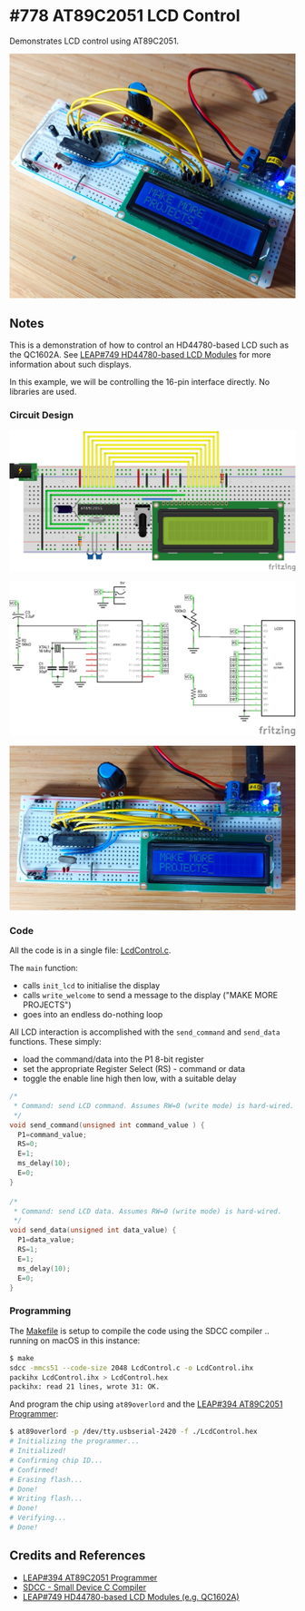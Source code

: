 # #778 AT89C2051 LCD Control

Demonstrates LCD control using AT89C2051.

![Build](./assets/LcdControl_build.jpg?raw=true)

## Notes

This is a demonstration of how to control an HD44780-based LCD such as the QC1602A.
See [LEAP#749 HD44780-based LCD Modules](../../../Electronics101/HD44780/) for more information about such displays.

In this example, we will be controlling the 16-pin interface directly. No libraries are used.

### Circuit Design

![bb](./assets/LcdControl_bb.jpg?raw=true)

![schematic](./assets/LcdControl_schematic.jpg?raw=true)

![bb_build](./assets/LcdControl_bb_build.jpg?raw=true)

### Code

All the code is in a single file: [LcdControl.c](./LcdControl.c).

The `main` function:

* calls `init_lcd` to initialise the display
* calls `write_welcome` to send a message to the display ("MAKE MORE PROJECTS")
* goes into an endless do-nothing loop

All LCD interaction is accomplished with the `send_command` and `send_data` functions.
These simply:

* load the command/data into the P1 8-bit register
* set the appropriate Register Select (RS) - command or data
* toggle the enable line high then low, with a suitable delay

```c
/*
 * Command: send LCD command. Assumes RW=0 (write mode) is hard-wired.
 */
void send_command(unsigned int command_value ) {
  P1=command_value;
  RS=0;
  E=1;
  ms_delay(10);
  E=0;
}

/*
 * Command: send LCD data. Assumes RW=0 (write mode) is hard-wired.
 */
void send_data(unsigned int data_value) {
  P1=data_value;
  RS=1;
  E=1;
  ms_delay(10);
  E=0;
}
```

### Programming

The [Makefile](./Makefile) is setup to compile the code using the SDCC compiler .. running on macOS in this instance:

```sh
$ make
sdcc -mmcs51 --code-size 2048 LcdControl.c -o LcdControl.ihx
packihx LcdControl.ihx > LcdControl.hex
packihx: read 21 lines, wrote 31: OK.
```

And program the chip using `at89overlord` and
the [LEAP#394 AT89C2051 Programmer](../Programmer/):

```sh
$ at89overlord -p /dev/tty.usbserial-2420 -f ./LcdControl.hex
# Initializing the programmer...
# Initialized!
# Confirming chip ID...
# Confirmed!
# Erasing flash...
# Done!
# Writing flash...
# Done!
# Verifying...
# Done!
```

## Credits and References

* [LEAP#394 AT89C2051 Programmer](../Programmer/)
* [SDCC - Small Device C Compiler](https://sdcc.sourceforge.net/)
* [LEAP#749 HD44780-based LCD Modules (e.g. QC1602A)](../../../Electronics101/HD44780/)
